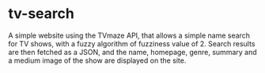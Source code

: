 # tv-search

A simple website using the TVmaze API, that allows a simple name search for TV shows, with a fuzzy algorithm of fuzziness value of 2. Search results are then fetched as a JSON, and the name, homepage, genre, summary and a medium image of the show are displayed on the site.
